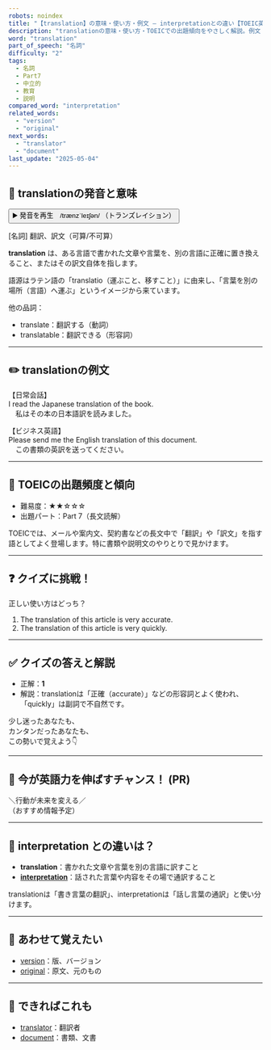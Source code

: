 ```yaml
---
robots: noindex
title: "【translation】の意味・使い方・例文 ― interpretationとの違い【TOEIC英単語】"
description: "translationの意味・使い方・TOEICでの出題傾向をやさしく解説。例文・クイズ付きでinterpretationとの違いもわかりやすく学べます。"
word: "translation"
part_of_speech: "名詞"
difficulty: "2"
tags:
  - 名詞
  - Part7
  - 中立的
  - 教育
  - 説明
compared_word: "interpretation"
related_words:
  - "version"
  - "original"
next_words:
  - "translator"
  - "document"
last_update: "2025-05-04"
---
```


## 🔰 translationの発音と意味

<button class="play-audio" onclick="playTTS('translation')">
  <span class="play-audio-main">
    ▶️ 発音を再生　/trænzˈleɪʃən/
  </span>
  <span class="play-audio-sub">
    （トランズレイション）
  </span>
</button>

[名詞] 翻訳、訳文（可算/不可算）

**translation** は、ある言語で書かれた文章や言葉を、別の言語に正確に置き換えること、またはその訳文自体を指します。

語源はラテン語の「translatio（運ぶこと、移すこと）」に由来し、「言葉を別の場所（言語）へ運ぶ」というイメージから来ています。

他の品詞：  
- translate：翻訳する（動詞）
- translatable：翻訳できる（形容詞）

---

## ✏️ translationの例文

【日常会話】  
I read the Japanese translation of the book.  
　私はその本の日本語訳を読みました。

【ビジネス英語】  
Please send me the English translation of this document.  
　この書類の英訳を送ってください。

---

## 🎯 TOEICの出題頻度と傾向

- 難易度：★★☆☆☆
- 出題パート：Part 7（長文読解）

TOEICでは、メールや案内文、契約書などの長文中で「翻訳」や「訳文」を指す語としてよく登場します。特に書類や説明文のやりとりで見かけます。

---

## ❓ クイズに挑戦！

正しい使い方はどっち？

1. The translation of this article is very accurate.  
2. The translation of this article is very quickly.

---

## ✅ クイズの答えと解説

- 正解：**1**
- 解説：translationは「正確（accurate）」などの形容詞とよく使われ、「quickly」は副詞で不自然です。

少し迷ったあなたも、  
カンタンだったあなたも、  
この勢いで覚えよう👇️

---

## 🚀 今が英語力を伸ばすチャンス！ (PR)

<div class="info-center">
＼行動が未来を変える／<br>  
（おすすめ情報予定）
</div>

---

## 🤔  interpretation との違いは？

- **translation**：書かれた文章や言葉を別の言語に訳すこと
- **[interpretation](/word/interpretation)**：話された言葉や内容をその場で通訳すること

translationは「書き言葉の翻訳」、interpretationは「話し言葉の通訳」と使い分けます。

---

## 🧩 あわせて覚えたい

- [version](/word/version)：版、バージョン
- [original](/word/original)：原文、元のもの

---

## 📖 できればこれも

- [translator](/word/translator)：翻訳者
- [document](/word/document)：書類、文書

<!-- cvid: aid02_bid14 -->
